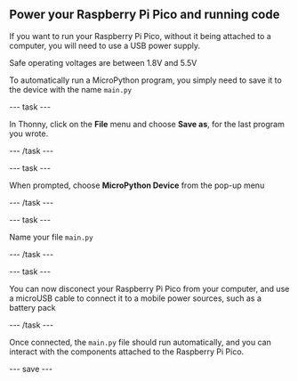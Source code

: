 ## Power your Raspberry Pi Pico and running code

If you want to run your Raspberry Pi Pico, without it being attached to a computer, you will need to use a USB power supply.

Safe operating voltages are between 1.8V and 5.5V

To automatically run a MicroPython program, you simply need to save it to the device with the name `main.py`

--- task ---

In Thonny, click on the **File** menu and choose **Save as**, for the last program you wrote.

--- /task ---

--- task ---

When prompted, choose **MicroPython Device** from the pop-up menu

--- /task ---

--- task ---

Name your file `main.py`

--- /task ---

--- task ---

You can now disconect your Raspberry Pi Pico from your computer, and use a microUSB cable to connect it to a mobile power sources, such as a battery pack

--- /task ---

Once connected, the `main.py` file should run automatically, and you can interact with the components attached to the Raspberry Pi Pico.

--- save ---
